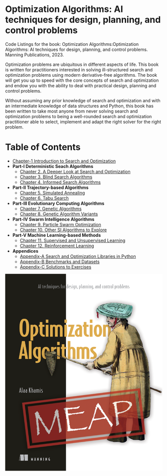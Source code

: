 # Optimization Algorithms: AI techniques for design, planning, and control problems

Code Listings for the book: Optimization Algorithms:Optimization Algorithms: AI techniques for design, planning, and control problems. Manning Publications, 2023.

Optimization problems are ubiquitous in different aspects of life. This book is written for practitioners interested in solving ill-structured search and optimization problems using modern derivative-free algorithms. The book will get you up to speed with the core concepts of search and optimization and endow you with the ability to deal with practical design, planning and control problems.

Without assuming any prior knowledge of search and optimization and with an intermediate knowledge of data structures and Python, this book has been written to take most anyone from never solving search and optimization problems to being a well-rounded search and optimization practitioner able to select, implement and adapt the right solver for the right problem.

# Table of Contents

* [Chapter-1 Introduction to Search and Optimization](https://github.com/search-and-optimization/book/tree/main/Chapter%201)
* **Part-I Deterministic Seach Algorithms**
  * [Chapter 2. A Deeper Look at Search and Optimization](https://github.com/search-and-optimization/book/tree/main/Chapter%202)
  * [Chapter 3. Blind Search Algorithms](https://github.com/search-and-optimization/book/tree/main/Chapter%203)
  * [Chapter 4. Informed Search Algorithms](https://github.com/search-and-optimization/book/tree/main/Chapter%204)
* **Part-II Trajectory-based Algorithms**
  * [Chapter 5. Simulated Annealing](https://github.com/search-and-optimization/book/tree/main/Chapter%205)
  * [Chapter 6. Tabu Search](https://github.com/search-and-optimization/book/tree/main/Chapter%206)
* **Part-III Evolutionary Computing Algorithms**
  * [Chapter 7. Genetic Algorithms](https://github.com/search-and-optimization/book/tree/main/Chapter%207)
  * [Chapter 8. Genetic Algorithm Variants](https://github.com/search-and-optimization/book/tree/main/Chapter%208)
* **Part-IV Swarm Intelligence Algorithms**
  * [Chapter 9. Particle Swarm Optimization](https://github.com/search-and-optimization/book/tree/main/Chapter%209)
  * [Chapter 10. Other SI Algorithms to Explore](https://github.com/search-and-optimization/book/tree/main/Chapter%2010)
* **Part-V Machine Learning-based Methods**
  * [Chapter 11. Supervised and Unsupervised Learning](https://github.com/search-and-optimization/book/tree/main/Chapter%2011)
  * [Chapter 12. Reinforcement Learning](https://github.com/search-and-optimization/book/tree/main/Chapter%2012)          
* **Appendices**
  * [Appendix-A Search and Optimization Libraries in Python](https://github.com/search-and-optimization/book/tree/main/Appendix%20A)
  * [Appendix-B Benchmarks and Datasets](https://github.com/search-and-optimization/book/tree/main/Appendix%20B)
  * [Appendix-C Solutions to Exercises](https://github.com/search-and-optimization/book/tree/main/Appendix%20C)

<a href="https://www.manning.com/books/optimization-algorithms">![Optimization Algorithms: AI techniques for design, planning, and control problems](images/Khamis-MEAP-HI.png)</a>